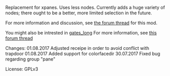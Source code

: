 Replacement for xpanes. Uses less nodes.
Currently adds a huge variety of nodes; there ought to be a better,
more limited selection in the future.

For more information and discussion, see
[the forum thread](https://forum.minetest.net/viewtopic.php?f=9&t=12882)
for this mod.

You might also be intrested in
[gates_long](https://github.com/Sokomine/gates_long)
For more information, see
[this forum thread](https://forum.minetest.net/viewtopic.php?f=9&t=13189&p=190683)

Changes:
	01.08.2017 Adjusted receipe in order to avoid conflict with trapdoor
	01.08.2017 Added support for colorfacedir
	30.07.2017 Fixed bug regarding group "pane"

License: GPLv3
